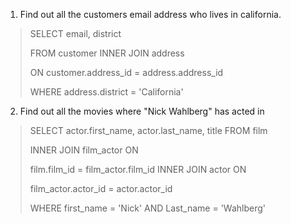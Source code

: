 1. Find out all the customers email address who lives in california.

> SELECT email, district
> 
> FROM customer INNER JOIN address
> 
> ON customer.address_id = address.address_id
> 
> WHERE address.district = 'California'

2. Find out all the movies where "Nick Wahlberg" has acted in

>SELECT actor.first_name, actor.last_name, title FROM film
>
>INNER JOIN film_actor ON
>
>film.film_id = film_actor.film_id
>INNER JOIN actor ON
>
>film_actor.actor_id = actor.actor_id
>
>WHERE first_name = 'Nick' AND Last_name = 'Wahlberg'

